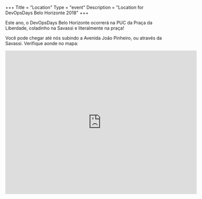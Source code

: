 +++
Title = "Location"
Type = "event"
Description = "Location for DevOpsDays Belo Horizonte 2018"
+++

Este ano, o DevOpsDays Belo Horizonte ocorrerá na PUC da Praça da Liberdade, coladinho
na Savassi e literalmente na praça!

Você pode chegar até nós subindo a Avenida João Pinheiro, ou através da Savassi. Verifique aonde no mapa:
<br>

<iframe src="https://www.google.com/maps/embed?pb=!1m18!1m12!1m3!1d3750.7920401386104!2d-43.93812661381344!3d-19.93316642899578!2m3!1f0!2f0!3f0!3m2!1i1024!2i768!4f13.1!3m3!1m2!1s0xa699dc57d681cf%3A0x897f2f71ae2c8900!2sPUC+Minas+Unidade+Pra%C3%A7a+da+Liberdade!5e0!3m2!1spt-BR!2sbr!4v1535995317470" width="600" height="450" frameborder="0" style="border:0" allowfullscreen></iframe>

<!-- Uncomment this only if you have set the coordinates for your location in the config yaml. Get Latitude and Longitude of a Point: http://itouchmap.com/latlong.html -->
<!-- {{< event_map >}} -->
